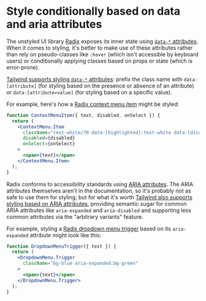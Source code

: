 # Style conditionally based on data and aria attributes

The unstyled UI library [Radix](https://www.radix-ui.com) exposes its inner state using [`data-*` attributes](https://developer.mozilla.org/en-US/docs/Web/HTML/Global_attributes/data-*). When it comes to styling, it's better to make use of these attributes rather than rely on pseudo-classes like `:hover` (which isn't accessible by keyboard users) or conditionally applying classes based on props or state (which is error-prone).

[Tailwind supports styling `data-*` attributes](https://tailwindcss.com/docs/hover-focus-and-other-states#data-attributes): prefix the class name with `data-[attribute]` (for styling based on the presence or absence of an attribute) or `data-[attribute=value]` (for styling based on a specific value).

For example, here's how a [Radix context menu item](https://www.radix-ui.com/docs/primitives/components/context-menu#item) might be styled:

```jsx
function ContextMenuItem({ text, disabled, onSelect }) {
  return (
    <ContextMenu.Item
      className="text-white/70 data-[highlighted]:text-white data-[disabled]:text-white/30"
      disabled={disabled}
      onSelect={onSelect}
    >
      <span>{text}</span>
    </ContextMenu.Item>
  );
}
```

Radix conforms to accessibility standards using [ARIA attributes](https://developer.mozilla.org/en-US/docs/Web/Accessibility/ARIA). The ARIA attributes themselves aren't in the documentation, so it's probably not as safe to use them for styling, but for what it's worth [Tailwind also supports styling based on ARIA attributes](https://tailwindcss.com/docs/hover-focus-and-other-states#aria-states), providing semantic sugar for common ARIA attributes like `aria-expanded` and `aria-disabled` and supporting less common attributes via the "arbitrary variants" feature.

For example, styling a [Radix dropdown menu trigger](https://www.radix-ui.com/docs/primitives/components/dropdown-menu#trigger) based on its `aria-expanded` attribute might look like this:

```jsx
function DropdownMenuTrigger({ text }) {
  return (
    <DropdownMenu.Trigger
      className="bg-blue aria-expanded:bg-green"
    >
      <span>{text}</span>
    </DropdownMenu.Trigger>
  );
}
```
